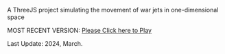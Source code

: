 A ThreeJS project simulating the movement of war jets in one-dimensional space

MOST RECENT VERSION: [Please Click here to Play](https://rawcdn.githack.com/alperenbutun/free-project/f02625c/index.html)

Last Update: 2024, March.
